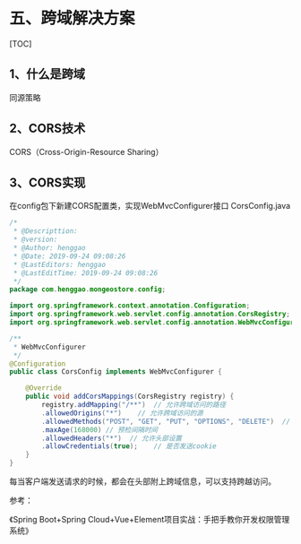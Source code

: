 # 五、跨域解决方案

[TOC]

## 1、什么是跨域

同源策略

## 2、CORS技术

CORS（Cross-Origin-Resource Sharing）

## 3、CORS实现

在config包下新建CORS配置类，实现WebMvcConfigurer接口 CorsConfig.java

```java
/*
 * @Descripttion: 
 * @version: 
 * @Author: henggao
 * @Date: 2019-09-24 09:08:26
 * @LastEditors: henggao
 * @LastEditTime: 2019-09-24 09:08:26
 */
package com.henggao.mongeostore.config;

import org.springframework.context.annotation.Configuration;
import org.springframework.web.servlet.config.annotation.CorsRegistry;
import org.springframework.web.servlet.config.annotation.WebMvcConfigurer;

/**
 * WebMvcConfigurer
 */
@Configuration
public class CorsConfig implements WebMvcConfigurer {

    @Override
    public void addCorsMappings(CorsRegistry registry) {
        registry.addMapping("/**")	// 允许跨域访问的路径
        .allowedOrigins("*")	// 允许跨域访问的源
        .allowedMethods("POST", "GET", "PUT", "OPTIONS", "DELETE")	// 允许请求方法
        .maxAge(168000)	// 预检间隔时间
        .allowedHeaders("*")  // 允许头部设置
        .allowCredentials(true);	// 是否发送cookie
    }
}
```

每当客户端发送请求的时候，都会在头部附上跨域信息，可以支持跨越访问。



参考：

《Spring Boot+Spring Cloud+Vue+Element项目实战：手把手教你开发权限管理系统》

